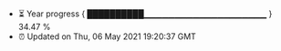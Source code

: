 - ⏳ Year progress { ██████████▁▁▁▁▁▁▁▁▁▁▁▁▁▁▁▁▁▁▁▁ } 34.47 %
- ⏰ Updated on Thu, 06 May 2021 19:20:37 GMT

